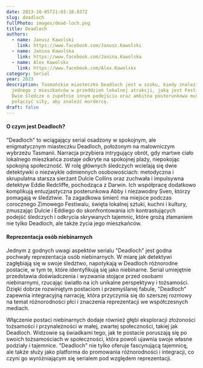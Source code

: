 ```yaml
---
date: 2023-10-05T21:03:18.837Z
slug: deadloch
fullPhoto: images/dead-loch.png
title: Deadloch
authors:
  - name: Janusz Kawolski
    link: https://www.facebook.com/Janusz.Kawolski
  - name: Janina Kawolska
    link: https://www.facebook.com/Janina.Kawolska
  - name: Alex Kawolskx
    link: https://www.facebook.com/Alex.Kawolskx
category: Serial
year: 2023
description: Tasmańskie miasteczko Deadloch jest w szoku, kiedy znaleziono ciało
  jednego z mieszkańców w przeddzień lokalnej atrakcji, jaką jest Festiwal Zimy.
  Dwie śledcze o zupełnie innym podejściu oraz ambitna posterunkowa muszą
  połączyć siły, aby znaleźć mordercę.
draft: false
---
```

#### O czym jest Deadloch?

"Deadloch" to wciągający serial osadzony w spokojnym, ale enigmatycznym miasteczku Deadloch, położonym na malowniczym wybrzeżu Tasmanii. Narracja przybiera intrygujący obrót, gdy martwe ciało lokalnego mieszkańca zostaje odkryte na spokojnej plaży, niepokojąc spokojną społeczność. W rolę głównych śledczych wcielają się dwie detektywki o niezwykle odmiennych osobowościach: metodyczna i skrupulatna starsza sierżant Dulcie Collins oraz zuchwała i impulsywna detektyw Eddie Redcliffe, pochodząca z Darwin. Ich współpracę dodatkowo komplikują entuzjastyczna posterunkowa Abby i niezawodny Sven, którzy pomagają w śledztwie. Ta zagadkowa śmierć ma miejsce podczas corocznego Zimowego Festiwalu, święta lokalnej sztuki, kuchni i kultury, zmuszając Dulcie i Eddiego do skonfrontowania ich kontrastujących podejść śledczych i odkrycia skrywanych tajemnic, które grożą złamaniem nie tylko Deadloch, ale także życia jego mieszkańców.

#### R﻿eprezentacja osób niebinarnych

Jednym z godnych uwagi aspektów serialu "Deadloch" jest godna pochwały reprezentacja osób niebinarnych. W miarę jak detektywi zagłębiają się w swoje śledztwo, napotykają w Deadloch różnorodne postacie, w tym te, które identyfikują się jako niebinarne. Serial umiejętnie przedstawia doświadczenia i wyzwania stojące przed osobami niebinarnymi, rzucając światło na ich unikalne perspektywy i tożsamości. Dzięki dobrze rozwiniętym postaciom i przemyślanej fabule, "Deadloch" zapewnia integracyjną narrację, która przyczynia się do szerszej rozmowy na temat różnorodności płci i znaczenia reprezentacji we współczesnych mediach.

Włączenie postaci niebinarnych dodaje również głębi eksploracji złożoności tożsamości i przynależności w małej, zwartej społeczności, takiej jak Deadloch. Widzowie są świadkami tego, jak te postacie poruszają się po swoich tożsamościach w społeczności, która powoli ujawnia swoje własne podziały i tajemnice. "Deadloch" nie tylko oferuje fascynującą tajemnicę, ale także służy jako platforma do promowania różnorodności i integracji, co czyni go wyróżniającym się serialem pod względem reprezentacji.